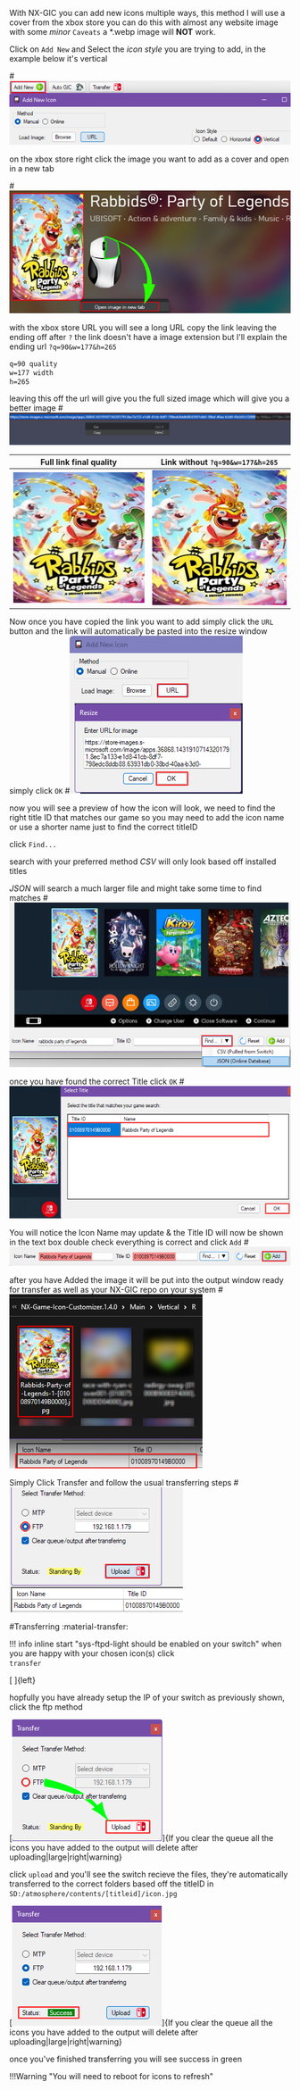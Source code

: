 With NX-GIC you can add new icons multiple ways, this method I will use a cover from the xbox store
you can do this with almost any website image with some *minor* `Caveats` a *.webp image will __NOT__ work.

Click on `Add New` and Select the *icon style* you are trying to add, in the example below it's vertical

#![add-new](<img/add-new1.png>)

on the xbox store right click the image you want to add as a cover and open in a new tab

#![add-new](<img/add-new2.png>)

with the xbox store URL you will see a long URL copy the link leaving the ending off after `?`
the link doesn't have a image extension but I'll explain the ending url `?q=90&w=177&h=265`
```
q=90 quality
w=177 width
h=265
```
leaving this off the url will give you the full sized image which will give you a better image
#![add-new](<img/add-new3.png>)

| Full link final quality | Link without `?q=90&w=177&h=265` |
|-------------------------|----------------------------------|
| ![add-new](<img/addexlq.jpg>) | ![add-new](<img/addexfull.jpg>) |

Now once you have copied the link you want to add simply click the `URL` button
and the link will automatically be pasted into the resize window simply click `OK`
#![add-new](<img/add-new4.png>)

now you will see a preview of how the icon will look, we need to find the right title ID that matches our game
so you may need to add the icon name or use a shorter name just to find the correct titleID

click `Find...`

search with your preferred method *CSV* will only look based off installed titles

*JSON* will search a much larger file and might take some time to find matches
#![add-new](<img/add-new5.png>)

once you have found the correct Title click `OK`
#![add-new](<img/add-new6.png>)

You will notice the Icon Name may update & the Title ID will now be shown in the text box
double check everything is correct and click `Add`
#![add-new](<img/add-new7.png>)

after you have Added the image it will be put into the output window ready for transfer as well as your NX-GIC repo on your system
#![add-new](<img/add-new8.png>)

Simply Click Transfer and follow the usual transferring steps
#![add-new](<img/add-new9.png>)

#Transferring :material-transfer:

!!! info inline start "sys-ftpd-light should be enabled on your switch"
when you are happy with your chosen icon(s) click<br> `transfer`

[ ]{left}

hopfully you have already setup the IP of your switch as previously shown, click the ftp method

[![nxgic](<img/nx-gic5.png>)]{If you clear the queue all the icons you have added to the output will delete after uploading|large|right|warning}

click ```upload``` and you'll see the switch recieve the files, they're automatically transferred to the correct folders based off the titleID
in `SD:/atmosphere/contents/[titleid]/icon.jpg`

[![nxgic](<img/nx-gic6.png>)]{If you clear the queue all the icons you have added to the output will delete after uploading|large|right|warning}


once you've finished transferring you will see success in green

!!!Warning "You will need to reboot for icons to refresh"



